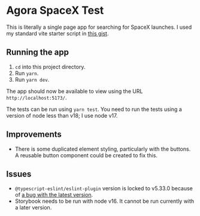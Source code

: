 # Agora SpaceX Test

This is literally a single page app for searching for SpaceX launches. I used my standard vite starter script in [this gist](https://gist.github.com/stevejay/e8067e8ea953aaad979c4408e61f6322).

## Running the app

1. `cd` into this project directory.
1. Run `yarn`.
1. Run `yarn dev`.

The app should now be available to view using the URL `http://localhost:5173/`.

The tests can be run using `yarn test`. You need to run the tests using a version of node less than v18; I use node v17.

## Improvements

- There is some duplicated element styling, particularly with the buttons. A reusable button component could be created to fix this.

## Issues

- `@typescript-eslint/eslint-plugin` version is locked to v5.33.0 because of [a bug with the latest version](https://github.com/typescript-eslint/typescript-eslint/issues/5525).
- Storybook needs to be run with node v16. It cannot be run currently with a later version.
